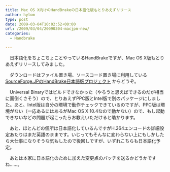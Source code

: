 ```yaml
---
title: Mac OS X向けのHandBrakeの日本語化版もとりあえずリリース
author: hylom
type: post
date: 2009-03-04T10:02:52+00:00
url: /2009/03/04/20090304-macjpn-new/
categories:
  - Handbrake

---
```

　日本語化をちょこちょことやっているHandBrakeですが、Mac OS X版もとりあえずリリースしてみました。

　ダウンロードはファイル置き場、ソースコード置き場に利用している   [SourceForge.JPのHandBrake日本語版プロジェクト][1] からどうぞ。

　Universal Binaryではビルドできなかった（やろうと思えばできるのだが相当に面倒くさそう）ので、とりあえずPPC版とIntel版で別のパッケージにしました。あと、Intel版は自分の環境で動作チェックできているのですが、PPC版は環境がない（一応あるにはあるがMac OS X 10.4なので動かない）ので、もし起動できないなどの問題が起こったらお教えいただけると助かります。

　あと、ほとんどの個所は日本語化しているんですがH.264エンコードの詳細設定あたりはまだ英語のままです。いじってもそんなに変わらない上にもしかしたら大仕事になりそうな気もしたので後回しですが、いずれこちらも日本語化予定。

　あとは本家に日本語化のために加えた変更点のパッチを送るかどうかですね……。

 [1]: http://sourceforge.jp/projects/handbrake-jp/